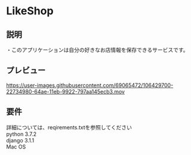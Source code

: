# LikeShop
## 説明
・このアプリケーションは自分の好きなお店情報を保存できるサービスです。

## プレビュー
https://user-images.githubusercontent.com/69065472/106429700-22734980-64ae-11eb-9922-797aa145ecb3.mov

## 要件
詳細については、reqirements.txtを参照してください  
python 3.7.2  
django 3.1.1  
Mac OS 
